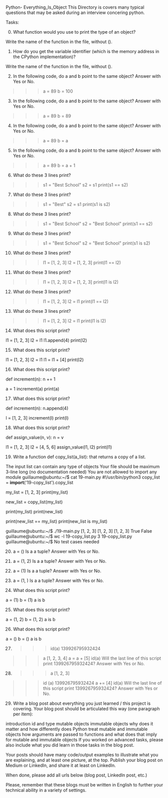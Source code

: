 Python- Everything_Is_Object
This Directory is covers many typical questions that may be asked during an interview concering python.

Tasks:

0. What function would you use to print the type of an object?

Write the name of the function in the file, without ().

1. How do you get the variable identifier (which is the memory address in the CPython implementation)?

Write the name of the function in the file, without ().

2. In the following code, do a and b point to the same object? Answer with Yes or No.
>>> a = 89
>>> b = 100

3. In the following code, do a and b point to the same object? Answer with Yes or No.

>>> a = 89
>>> b = 89

4. In the following code, do a and b point to the same object? Answer with Yes or No.

>>> a = 89
>>> b = a

5. In the following code, do a and b point to the same object? Answer with Yes or No.

>>> a = 89
>>> b = a + 1

6. What do these 3 lines print?

>>> s1 = "Best School"
>>> s2 = s1
>>> print(s1 == s2)

7. What do these 3 lines print?

>>> s1 = "Best"
>>> s2 = s1
>>> print(s1 is s2)

8. What do these 3 lines print?

>>> s1 = "Best School"
>>> s2 = "Best School"
>>> print(s1 == s2)

9. What do these 3 lines print?

>>> s1 = "Best School"
>>> s2 = "Best School"
>>> print(s1 is s2)

10. What do these 3 lines print?

>>> l1 = [1, 2, 3]
>>> l2 = [1, 2, 3] 
>>> print(l1 == l2)

11. What do these 3 lines print?

>>> l1 = [1, 2, 3]
>>> l2 = [1, 2, 3] 
>>> print(l1 is l2)

12. What do these 3 lines print?

>>> l1 = [1, 2, 3]
>>> l2 = l1
>>> print(l1 == l2)

13. What do these 3 lines print?

>>> l1 = [1, 2, 3]
>>> l2 = l1
>>> print(l1 is l2)

14. What does this script print?

l1 = [1, 2, 3]
l2 = l1
l1.append(4)
print(l2)

15. What does this script print?

l1 = [1, 2, 3]
l2 = l1
l1 = l1 + [4]
print(l2)

16. What does this script print?

def increment(n):
    n += 1

a = 1
increment(a)
print(a)

17. What does this script print?

def increment(n):
    n.append(4)

l = [1, 2, 3]
increment(l)
print(l)

18. What does this script print?

def assign_value(n, v):
    n = v

l1 = [1, 2, 3]
l2 = [4, 5, 6]
assign_value(l1, l2)
print(l1)

19. Write a function def copy_list(a_list): that returns a copy of a list.

The input list can contain any type of objects
Your file should be maximum 3-line long (no documentation needed)
You are not allowed to import any module
guillaume@ubuntu:~/$ cat 19-main.py
#!/usr/bin/python3
copy_list = __import__('19-copy_list').copy_list

my_list = [1, 2, 3]
print(my_list)

new_list = copy_list(my_list)

print(my_list)
print(new_list)

print(new_list == my_list)
print(new_list is my_list)

guillaume@ubuntu:~/$ ./19-main.py
[1, 2, 3]
[1, 2, 3]
[1, 2, 3]
True
False
guillaume@ubuntu:~/$ wc -l 19-copy_list.py 
3 19-copy_list.py
guillaume@ubuntu:~/$
No test cases needed

20. a = ()
Is a a tuple? Answer with Yes or No.

21. a = (1, 2)
Is a a tuple? Answer with Yes or No.

22. a = (1)
Is a a tuple? Answer with Yes or No.

23. a = (1, )
Is a a tuple? Answer with Yes or No.

24. What does this script print?

a = (1)
b = (1)
a is b

25. What does this script print?

a = (1, 2)
b = (1, 2)
a is b

26. What does this script print?

a = ()
b = ()
a is b

27. >>> id(a)
139926795932424
>>> a
[1, 2, 3, 4]
>>> a = a + [5]
>>> id(a)
Will the last line of this script print 139926795932424? Answer with Yes or No.

28. >>> a
[1, 2, 3]
>>> id (a)
139926795932424
>>> a += [4]
>>> id(a)
Will the last line of this script print 139926795932424? Answer with Yes or No.

29. Write a blog post about everything you just learned / this project is covering. Your blog post should be articulated this way (one paragraph per item):

introduction
id and type
mutable objects
immutable objects
why does it matter and how differently does Python treat mutable and immutable objects
how arguments are passed to functions and what does that imply for mutable and immutable objects
If you worked on advanced tasks, please also include what you did learn in those tasks in the blog post.

Your posts should have many code/output examples to illustrate what you are explaining, and at least one picture, at the top. Publish your blog post on Medium or LinkedIn, and share it at least on LinkedIn.

When done, please add all urls below (blog post, LinkedIn post, etc.)

Please, remember that these blogs must be written in English to further your technical ability in a variety of settings.

